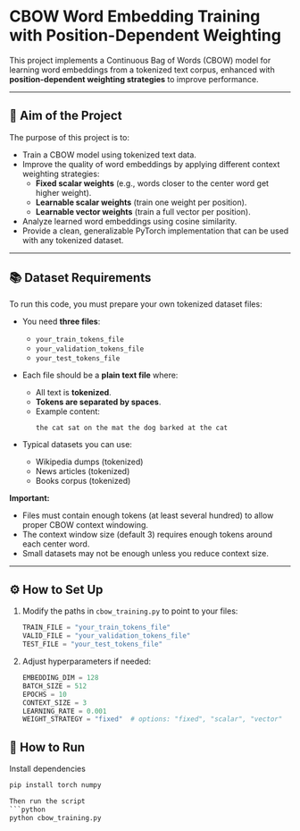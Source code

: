 # CBOW Word Embedding Training with Position-Dependent Weighting

This project implements a Continuous Bag of Words (CBOW) model for learning word embeddings from a tokenized text corpus, enhanced with **position-dependent weighting strategies** to improve performance.

---

## 🎯 Aim of the Project

The purpose of this project is to:
- Train a CBOW model using tokenized text data.
- Improve the quality of word embeddings by applying different context weighting strategies:
  - **Fixed scalar weights** (e.g., words closer to the center word get higher weight).
  - **Learnable scalar weights** (train one weight per position).
  - **Learnable vector weights** (train a full vector per position).
- Analyze learned word embeddings using cosine similarity.
- Provide a clean, generalizable PyTorch implementation that can be used with any tokenized dataset.

---

## 📚 Dataset Requirements

To run this code, you must prepare your own tokenized dataset files:

- You need **three files**:
  - `your_train_tokens_file`
  - `your_validation_tokens_file`
  - `your_test_tokens_file`

- Each file should be a **plain text file** where:
  - All text is **tokenized**.
  - **Tokens are separated by spaces**.
  - Example content:
    ```
    the cat sat on the mat the dog barked at the cat
    ```
- Typical datasets you can use:
  - Wikipedia dumps (tokenized)
  - News articles (tokenized)
  - Books corpus (tokenized)

**Important:**  
- Files must contain enough tokens (at least several hundred) to allow proper CBOW context windowing.
- The context window size (default 3) requires enough tokens around each center word.
- Small datasets may not be enough unless you reduce context size.

---

## ⚙️ How to Set Up

1. Modify the paths in `cbow_training.py` to point to your files:
   ```python
   TRAIN_FILE = "your_train_tokens_file"
   VALID_FILE = "your_validation_tokens_file"
   TEST_FILE = "your_test_tokens_file"

2. Adjust hyperparameters if needed:
   ```python
   EMBEDDING_DIM = 128
   BATCH_SIZE = 512
   EPOCHS = 10
   CONTEXT_SIZE = 3
   LEARNING_RATE = 0.001
   WEIGHT_STRATEGY = "fixed"  # options: "fixed", "scalar", "vector"

## 🚀 How to Run

  Install dependencies
  ```python
  pip install torch numpy

  Then run the script
  ```python
  python cbow_training.py


  

